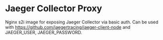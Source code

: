 # Jaeger Collector Proxy
Nginx s2i image for exposing Jaeger Collector via basic auth. Can be used with https://github.com/jaegertracing/jaeger-client-node and JAEGER_USER, JAEGER_PASSWORD.